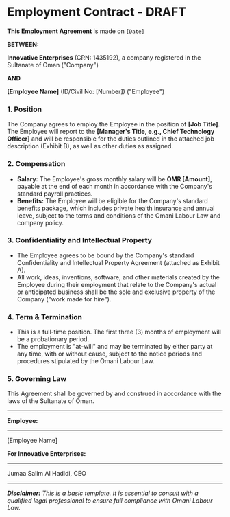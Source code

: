 
# Employment Contract - DRAFT

**This Employment Agreement** is made on `[Date]`

**BETWEEN:**

**Innovative Enterprises** (CRN: 1435192), a company registered in the Sultanate of Oman ("Company")

**AND**

**[Employee Name]** (ID/Civil No: [Number]) ("Employee")

### 1. Position
The Company agrees to employ the Employee in the position of **[Job Title]**. The Employee will report to the **[Manager's Title, e.g., Chief Technology Officer]** and will be responsible for the duties outlined in the attached job description (Exhibit B), as well as other duties as assigned.

### 2. Compensation
- **Salary:** The Employee's gross monthly salary will be **OMR [Amount]**, payable at the end of each month in accordance with the Company's standard payroll practices.
- **Benefits:** The Employee will be eligible for the Company's standard benefits package, which includes private health insurance and annual leave, subject to the terms and conditions of the Omani Labour Law and company policy.

### 3. Confidentiality and Intellectual Property
- The Employee agrees to be bound by the Company's standard Confidentiality and Intellectual Property Agreement (attached as Exhibit A).
- All work, ideas, inventions, software, and other materials created by the Employee during their employment that relate to the Company's actual or anticipated business shall be the sole and exclusive property of the Company ("work made for hire").

### 4. Term & Termination
- This is a full-time position. The first three (3) months of employment will be a probationary period.
- The employment is "at-will" and may be terminated by either party at any time, with or without cause, subject to the notice periods and procedures stipulated by the Omani Labour Law.

### 5. Governing Law
This Agreement shall be governed by and construed in accordance with the laws of the Sultanate of Oman.

---

**Employee:**
_________________________
[Employee Name]

**For Innovative Enterprises:**
_________________________
Jumaa Salim Al Hadidi, CEO

---
***Disclaimer:** This is a basic template. It is essential to consult with a qualified legal professional to ensure full compliance with Omani Labour Law.*

